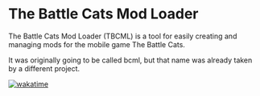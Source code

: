 # The Battle Cats Mod Loader

The Battle Cats Mod Loader (TBCML) is a tool for easily creating and managing mods for the mobile game The Battle Cats.

It was originally going to be called bcml, but that name was already taken by a different project.

[![wakatime](https://wakatime.com/badge/user/ab1fc9e5-e285-49d1-8dc6-2f2e0198c8f6/project/0646797f-6f9e-43b0-85a1-952589f9376f.svg)](https://wakatime.com/badge/user/ab1fc9e5-e285-49d1-8dc6-2f2e0198c8f6/project/0646797f-6f9e-43b0-85a1-952589f9376f)
